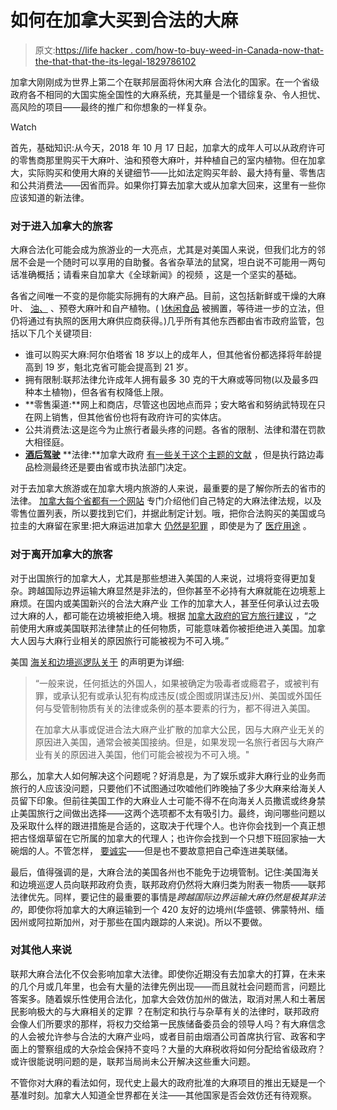 # 如何在加拿大买到合法的大麻

> 原文:[https://life hacker . com/how-to-buy-weed-in-Canada-now-that-the-that-that-the-its-legal-1829786102](https://lifehacker.com/how-to-buy-weed-in-canada-now-that-its-legal-1829786102)

加拿大刚刚成为世界上第二个在联邦层面将休闲大麻 合法化的国家。在一个省级政府各不相同的大国实施全国性的大麻系统，充其量是一个错综复杂、令人担忧、高风险的项目——最终的推广和你想象的一样复杂。

Watch

首先，基础知识:从今天，2018 年 10 月 17 日起，加拿大的成年人可以从政府许可的零售商那里购买干大麻叶、油和预卷大麻叶，并种植自己的室内植物。但在加拿大，实际购买和使用大麻的关键细节——比如法定购买年龄、最大持有量、零售店和公共消费法——因省而异。如果你打算去加拿大或从加拿大回来，这里有一些你应该知道的新法律。

### 对于进入加拿大的旅客

大麻合法化可能会成为旅游业的一大亮点，尤其是对美国人来说，但我们北方的邻居不会是一个随时可以享用的自助餐。各省杂草法的鼠窝，坦白说不可能用一两句话准确概括；请看来自加拿大《全球新闻》的视频 ，这是一个坚实的基础。

各省之间唯一不变的是你能实际拥有的大麻产品。目前，这包括新鲜或干燥的大麻叶、 [油、](https://vitals.lifehacker.com/what-you-should-know-about-cbd-oil-1825430458) 、预卷大麻叶和自产植物。( [)休闲食品](https://lifehacker.com/the-beginners-guide-to-edibles-1821047006) 被搁置，等待进一步的立法，但仍将通过有执照的医用大麻供应商获得。)几乎所有其他东西都由省市政府监管，包括以下几个关键项目:

*   谁可以购买大麻:阿尔伯塔省 18 岁以上的成年人，但其他省份都选择将年龄提高到 19 岁，魁北克省可能会提高到 21 岁。
*   拥有限制:联邦法律允许成年人拥有最多 30 克的干大麻或等同物(以及最多四种本土植物)，但各省有权降低上限。
*   **零售渠道:**网上和商店，尽管这也因地点而异；安大略省和努纳武特现在只在网上销售，但其他省份也将有政府许可的实体店。
*   公共消费法:这是迄今为止旅行者最头疼的问题。各省的限制、法律和潜在罚款大相径庭。
*   [**酒后驾驶**](https://lifehacker.com/what-to-know-about-driving-under-the-influence-of-marij-1798644372) **法律:**加拿大政府 [有一些关于这个主题的文献](https://www.canada.ca/en/services/health/campaigns/cannabis/impairment.html) ，但是执行路边毒品检测最终还是要由省或市执法部门决定。

对于去加拿大旅游或在加拿大境内旅游的人来说，最重要的是了解你所去的省市的法律。 [加拿大每个省都有一个网站](https://www.canada.ca/en/health-canada/services/drugs-medication/cannabis/laws-regulations/provinces-territories.html) 专门介绍他们自己特定的大麻法律法规，以及零售位置列表，所以要找到它们，并据此制定计划。哦，把你合法购买的美国或乌拉圭的大麻留在家里:把大麻运进加拿大 [仍然是犯罪](https://travel.gc.ca/travelling/cannabis-and-international-travel) ，即使是为了 [医疗用途](https://lifehacker.com/how-to-choose-and-procure-the-right-kind-of-medical-mar-1770545279) 。

### 对于离开加拿大的旅客

对于出国旅行的加拿大人，尤其是那些想进入美国的人来说，过境将变得更加复杂。跨越国际边界运输大麻显然是非法的，但你甚至不必持有大麻就能在边境惹上麻烦。在国内或美国新兴的合法大麻产业 工作的加拿大人，甚至任何承认过去吸过大麻的人，都可能在边境被拒绝入境。根据 [加拿大政府的官方旅行建议](https://travel.gc.ca/travelling/cannabis-and-international-travel) ，“之前使用大麻或美国联邦法律禁止的任何物质，可能意味着你被拒绝进入美国。加拿大人因与大麻行业相关的原因旅行可能被视为不可入境。”

美国 [海关和边境巡逻队关于](https://www.cbp.gov/newsroom/speeches-and-statements/cbp-statement-canadas-legalization-marijuana-and-crossing-border) 的声明更为详细:

> “一般来说，任何抵达的外国人，如果被确定为吸毒者或瘾君子，或被判有罪，或承认犯有或承认犯有构成违反(或企图或阴谋违反)州、美国或外国任何与受管制物质有关的法律或条例的基本要素的行为，都不得进入美国。
> 
> 在加拿大从事或促进合法大麻产业扩散的加拿大公民，因与大麻产业无关的原因进入美国，通常会被美国接纳。但是，如果发现一名旅行者因与大麻产业有关的原因进入美国，他们可能会被视为不可入境。"

那么，加拿大人如何解决这个问题呢？好消息是，为了娱乐或非大麻行业的业务而旅行的人应该没问题，只要他们不试图通过吹嘘他们昨晚抽了多少大麻来给海关人员留下印象。但前往美国工作的大麻业人士可能不得不在向海关人员撒谎或终身禁止美国旅行之间做出选择——这两个选项都不太有吸引力。最终，询问哪些问题以及采取什么样的跟进措施是合适的，这取决于代理个人。也许你会找到一个真正想把古怪烟草留在它所属的加拿大的代理人；也许你会找到一个只想下班回家抽一大碗烟的人。不管怎样， [要诚实](https://lifehacker.com/what-never-to-say-or-do-at-the-airport-1826052224)——但是也不要故意把自己牵连进美联储。

最后，值得强调的是，大麻合法的美国各州也不能免于边境管制。记住:美国海关和边境巡逻人员向联邦政府负责，联邦政府仍然将大麻归类为附表一物质——联邦法律优先。同样，要记住的最重要的事情是*跨越国际边界运输大麻仍然是极其非法的*，即使你将加拿大的大麻运输到一个 420 友好的边境州(华盛顿、佛蒙特州、缅因州或阿拉斯加州，对于那些在国内跟踪的人来说)。所以不要做。

### 对其他人来说

联邦大麻合法化不仅会影响加拿大法律。即使你近期没有去加拿大的打算，在未来的几个月或几年里，也会有大量的法律先例出现——而且就社会问题而言，问题比答案多。随着娱乐性使用合法化，加拿大会效仿加州的做法，取消对黑人和土著居民影响极大的与大麻相关的定罪 ？在制定和执行与杂草有关的法律时，联邦政府会像人们所要求的那样，将权力交给第一民族储备委员会的领导人吗？有大麻信念的人会被允许参与合法的大麻产业吗，或者目前由烟酒公司首席执行官、政客和字面上的警察组成的大杂烩会保持不变吗？大量的大麻税收将如何分配给省级政府？或许很能说明问题的是，联邦当局尚未公开解决这些重大问题。

不管你对大麻的看法如何，现代史上最大的政府批准的大麻项目的推出无疑是一个基准时刻。加拿大人知道全世界都在关注——其他国家是否会效仿还有待观察。